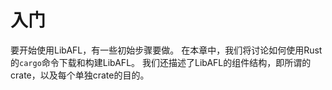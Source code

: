 # 入门

要开始使用LibAFL，有一些初始步骤要做。
在本章中，我们将讨论如何使用Rust的`cargo`命令下载和构建LibAFL。
我们还描述了LibAFL的组件结构，即所谓的crate，以及每个单独crate的目的。
